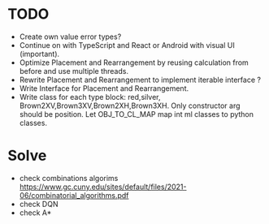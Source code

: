 # TODO

- Create own value error types?
- Continue on with TypeScript and React or Android with visual UI (important).
- Optimize Placement and Rearrangement by reusing calculation from before and use multiple threads.
- Rewrite Placement and Rearrangement to implement iterable interface ?
- Write Interface for Placement and Rearrangement.
- Write class for each type block: red,silver, Brown2XV,Brown3XV,Brown2XH,Brown3XH. Only constructor arg should be position. Let OBJ_TO_CL_MAP map  int ml classes to python classes. 


# Solve
 - check combinations algorims https://www.gc.cuny.edu/sites/default/files/2021-06/combinatorial_algorithms.pdf
 - check DQN
 - check A*